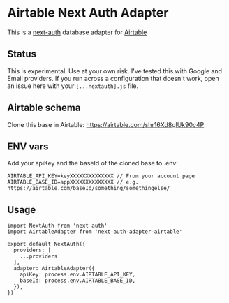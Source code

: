 # Airtable Next Auth Adapter

This is a [next-auth](https://next-auth.js.org/) database adapter for [Airtable](https://airtable.com)

## Status

This is experimental. Use at your own risk. I've tested this with Google and Email providers. If you run across a configuration that doesn't work, open an issue here with your `[...nextauth].js` file.

## Airtable schema

Clone this base in Airtable: https://airtable.com/shr16Xd8glUk90c4P

## ENV vars

Add your apiKey and the baseId of the cloned base to .env:

```
AIRTABLE_API_KEY=keyXXXXXXXXXXXXXX // From your account page
AIRTABLE_BASE_ID=appXXXXXXXXXXXXXX // e.g. https://airtable.com/baseId/something/somethingelse/
```

## Usage

```
import NextAuth from 'next-auth'
import AirtableAdapter from 'next-auth-adapter-airtable'

export default NextAuth({
  providers: [
    ...providers
  ],
  adapter: AirtableAdapter({
    apiKey: process.env.AIRTABLE_API_KEY,
    baseId: process.env.AIRTABLE_BASE_ID,
  }),
})

```
